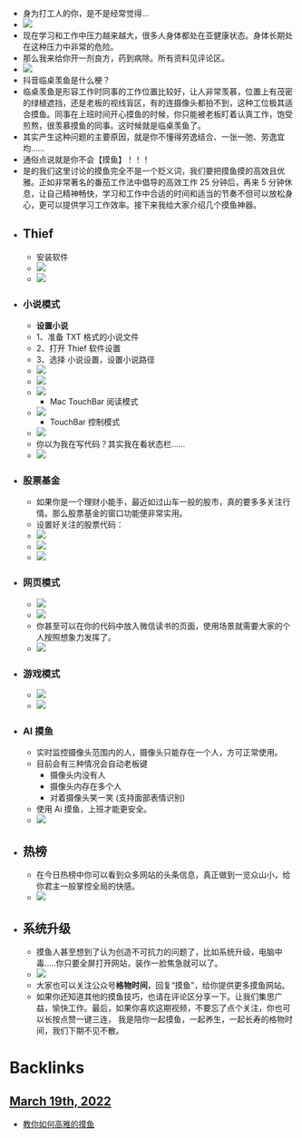 - 身为打工人的你，是不是经常觉得...
- ![](https://yixiaoer-img.oss-cn-shanghai.aliyuncs.com/20220321/5f861bc2-f190-49d9-8857-c0aa27440b73.jpg)
- 现在学习和工作中压力越来越大，很多人身体都处在亚健康状态。身体长期处在这种压力中非常的危险。
- 那么我来给你开一剂良方，药到病除。所有资料见评论区。
- ![](https://yixiaoer-img.oss-cn-shanghai.aliyuncs.com/20220321/d1193bcb-a3d4-427b-904b-957a9024c0a3.jpg)
- 抖音临桌羡鱼是什么梗？
- 临桌羡鱼是形容工作时同事的工作位置比较好，让人非常羡慕，位置上有茂密的绿植遮挡，还是老板的视线盲区，有的连摄像头都拍不到，这种工位极其适合摸鱼。同事在上班时间开心摸鱼的时候，你只能被老板盯着认真工作，饱受煎熬，很羡慕摸鱼的同事。这时候就是临桌羡鱼了。
- 其实产生这种问题的主要原因，就是你不懂得劳逸结合、一张一弛、劳逸宜均......
- 通俗点说就是你不会【摸鱼】！！！
- 是的我们这里讨论的摸鱼完全不是一个贬义词，我们要把摸鱼摸的高效且优雅。正如非常著名的番茄工作法中倡导的高效工作 25 分钟后，再来 5 分钟休息，让自己精神畅快，学习和工作中合适的时间和适当的节奏不但可以放松身心，更可以提供学习工作效率。接下来我给大家介绍几个摸鱼神器。
- ## Thief
    - 安装软件
    - ![](https://yixiaoer-img.oss-cn-shanghai.aliyuncs.com/20220321/a7b9e0bd-c022-410a-b401-da774de85dfc.jpg)
    - ![](https://yixiaoer-img.oss-cn-shanghai.aliyuncs.com/20220321/6afbfb95-ca14-4167-acd2-5e2703ab650d.jpg)
- ### 小说模式
    - **设置小说**
    - 1、准备 TXT 格式的小说文件
    - 2、打开 Thief 软件设置
    - 3、选择 小说设置，设置小说路径
    - ![](https://yixiaoer-img.oss-cn-shanghai.aliyuncs.com/20220321/10879009-f2fa-4363-b2fe-5341a0e24957.jpg)
    - ![](https://yixiaoer-img.oss-cn-shanghai.aliyuncs.com/20220321/83627684-b189-432d-ba36-01b58aee84a6.jpg)
    - ![](https://yixiaoer-img.oss-cn-shanghai.aliyuncs.com/20220321/1ee94d0f-6b6b-409b-9c51-da0a38c0149f.jpg)
        - Mac TouchBar 阅读模式
    - ![](https://yixiaoer-img.oss-cn-shanghai.aliyuncs.com/20220321/4a484f24-1185-4177-9d2d-3a0ceb085968.jpg)
        - TouchBar 控制模式
    - ![](https://yixiaoer-img.oss-cn-shanghai.aliyuncs.com/20220321/cb077144-3348-4c0e-a923-90f29a2c96f7.jpg)
    - 你以为我在写代码？其实我在看状态栏......
    - ![](https://yixiaoer-img.oss-cn-shanghai.aliyuncs.com/20220321/7aa11b53-b677-41c6-bf72-a5d84c8bf486.jpg)
- ### 股票基金
    - 如果你是一个理财小能手，最近如过山车一般的股市，真的要多多关注行情。那么股票基金的窗口功能便非常实用。
    - 设置好关注的股票代码：
    - ![](https://yixiaoer-img.oss-cn-shanghai.aliyuncs.com/20220321/1c471836-998f-49e1-9e1b-62d93844a353.jpg)
    - ![](https://yixiaoer-img.oss-cn-shanghai.aliyuncs.com/20220321/dca9d175-e5e5-47fb-9828-cf26190d3766.jpg)
    - ![](https://yixiaoer-img.oss-cn-shanghai.aliyuncs.com/20220321/27cf854c-be81-4a1b-a3b1-3c426dcc0d68.jpg)
- ### 网页模式
    - ![](https://yixiaoer-img.oss-cn-shanghai.aliyuncs.com/20220321/f5a6dfc5-4987-45fb-a968-43302adacac8.jpg)
    - ![](https://yixiaoer-img.oss-cn-shanghai.aliyuncs.com/20220321/cc0c2c94-b84b-415d-8505-229cfe6e7db3.jpg)
    - 你甚至可以在你的代码中放入微信读书的页面，使用场景就需要大家的个人按照想象力发挥了。
    - ![](https://yixiaoer-img.oss-cn-shanghai.aliyuncs.com/20220321/ce0f81b2-f8bc-4ec1-a16c-3b66ddf301fc.jpg)
- ### 游戏模式
    - ![](https://yixiaoer-img.oss-cn-shanghai.aliyuncs.com/20220321/e5157dca-a18c-414a-938c-6456d6ad0980.jpg)
    - ![](https://yixiaoer-img.oss-cn-shanghai.aliyuncs.com/20220321/5e18acfb-8405-4075-a773-f598dc25ee78.jpg)
- ### AI 摸鱼
    - 实时监控摄像头范围内的人，摄像头只能存在一个人，方可正常使用。
    - 目前会有三种情况会自动老板键
        - 摄像头内没有人
        - 摄像头内存在多个人
        - 对着摄像头笑一笑 (支持面部表情识别)
    - 使用 Ai 摸鱼，上班才能更安全。
    - ![](https://yixiaoer-img.oss-cn-shanghai.aliyuncs.com/20220321/7c1e5de1-3547-4a88-905d-e7d437001b4a.jpg)
- ## 热榜
    - 在今日热榜中你可以看到众多网站的头条信息，真正做到一览众山小，给你君主一般掌控全局的快感。
    - ![](https://yixiaoer-img.oss-cn-shanghai.aliyuncs.com/20220321/3e3ed11c-1191-4b7e-8d92-dcdf89499de6.jpg)
- ## 系统升级
    - 摸鱼人甚至想到了认为创造不可抗力的问题了，比如系统升级，电脑中毒.....你只要全屏打开网站，装作一脸焦急就可以了。
    - ![](https://yixiaoer-img.oss-cn-shanghai.aliyuncs.com/20220321/69e9c527-21d2-4b0f-91b6-caadd9480750.jpg)
    - 大家也可以关注公众号**格物时间**，回复“摸鱼”，给你提供更多摸鱼网站。
    - 如果你还知道其他的摸鱼技巧，也请在评论区分享一下。让我们集思广益，愉快工作。最后，如果你喜欢这期视频，不要忘了点个关注，你也可以长按点赞一键三连， 我是陪你一起摸鱼，一起养生，一起长寿的格物时间，我们下期不见不散。

# Backlinks
## [March 19th, 2022](<March 19th, 2022.md>)
- [教你如何高雅的摸鱼](<教你如何高雅的摸鱼.md>)

